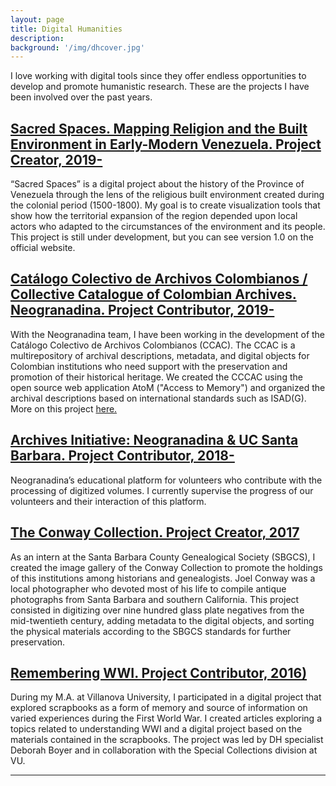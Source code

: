 ```yaml
---
layout: page
title: Digital Humanities
description:
background: '/img/dhcover.jpg'
---
```


I love working with digital tools since they offer endless opportunities to develop and promote humanistic research. These are the projects I have been involved over the past years.

## [Sacred Spaces. Mapping Religion and the Built Environment in Early-Modern Venezuela. Project Creator, 2019- ](https://andreinasoto.github.io/mapping-venezuela/)
“Sacred Spaces” is a digital project about the history of the Province of Venezuela through the lens of the religious built environment created during the colonial period (1500-1800). My goal is to create visualization tools that show how the territorial expansion of the region depended upon local actors who adapted to the circumstances of the environment and its people. This project is still under development, but you can see version 1.0 on the official website.


## [Catálogo Colectivo de Archivos Colombianos / Collective Catalogue of Colombian Archives. Neogranadina. Project Contributor, 2019- ](https://ccac.neogranadina.org/)
 With the Neogranadina team, I have been working in the development of the Catálogo Colectivo de Archivos Colombianos (CCAC). The CCAC is a multirepository of archival descriptions, metadata, and digital objects for Colombian institutions who need support with the preservation and promotion of their historical heritage. We created the CCCAC using the open source web application AtoM ("Access to Memory") and organized the archival descriptions based on international standards such as ISAD(G). More on this project [here.](https://neogranadina.org/projects/ccac)


## [Archives Initiative: Neogranadina & UC Santa Barbara. Project Contributor, 2018-  ](https://neogranadina.org/procesamiento/0-empieza-aca)
 Neogranadina’s educational platform for volunteers who contribute with the processing of digitized volumes. I currently supervise the progress of our volunteers and their interaction of this platform.


## [The Conway Collection. Project Creator, 2017](https://sbgen.org/gallery.php?cid=5&sid=1)
As an intern at the Santa Barbara County Genealogical Society (SBGCS), I created the image gallery of the Conway Collection to promote the holdings of this institutions among historians and genealogists. Joel Conway was a local photographer who devoted most of his life to compile antique photographs from Santa Barbara and southern California. This project consisted in digitizing over nine hundred glass plate negatives from the mid-twentieth century, adding metadata to the digital objects, and sorting the physical materials according to the SBGCS standards for further preservation.


## [Remembering WWI. Project Contributor, 2016)](https://rememberingwwi.villanova.edu/)
During my M.A. at Villanova University, I participated in a digital project that explored scrapbooks as a form of memory and source of information on varied experiences during the First World War. I created articles exploring a topics related to understanding WWI and a digital project based on the materials contained in the scrapbooks. The project was led by DH specialist Deborah Boyer and in collaboration with the Special Collections division at VU.


---
